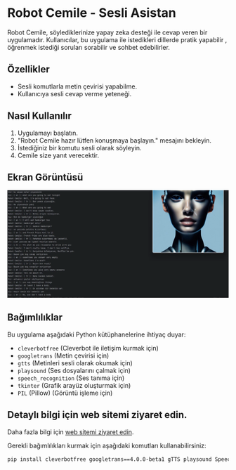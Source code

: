 # Robot Cemile - Sesli Asistan

Robot Cemile, söylediklerinize yapay zeka desteği ile cevap veren bir uygulamadır. Kullanıcılar, bu uygulama ile istedikleri dillerde pratik yapabilir , öğrenmek istediği soruları sorabilir ve sohbet edebilirler.
## Özellikler

- Sesli komutlarla metin çevirisi yapabilme.
- Kullanıcıya sesli cevap verme yeteneği.

## Nasıl Kullanılır

1. Uygulamayı başlatın.
2. "Robot Cemile hazır lütfen konuşmaya başlayın." mesajını bekleyin.
3. İstediğiniz bir komutu sesli olarak söyleyin.
4. Cemile size yanıt verecektir.


## Ekran Görüntüsü

![Ekran Görüntüsü](robotCemile.png)


## Bağımlılıklar

Bu uygulama aşağıdaki Python kütüphanelerine ihtiyaç duyar:

- `cleverbotfree` (Cleverbot ile iletişim kurmak için)
- `googletrans` (Metin çevirisi için)
- `gtts` (Metinleri sesli olarak okumak için)
- `playsound` (Ses dosyalarını çalmak için)
- `speech_recognition` (Ses tanıma için)
- `tkinter` (Grafik arayüz oluşturmak için)
- `PIL` (Pillow) (Görüntü işleme için)

## Detaylı bilgi için web sitemi ziyaret edin.
Daha fazla bilgi için [web sitemi ziyaret edin](https://ayazaktas.netlify.app).


Gerekli bağımlılıkları kurmak için aşağıdaki komutları kullanabilirsiniz:

```bash
pip install cleverbotfree googletrans==4.0.0-beta1 gTTS playsound SpeechRecognition pillow
